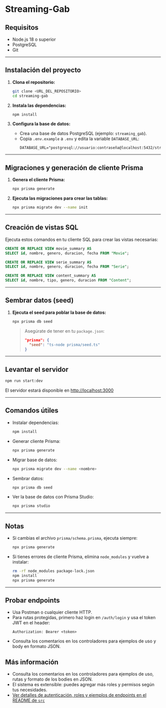 # Streaming-Gab

## Requisitos

- Node.js 18 o superior
- PostgreSQL
- Git

---

## Instalación del proyecto

1. **Clona el repositorio:**
   ```sh
   git clone <URL_DEL_REPOSITORIO>
   cd streaming-gab
   ```

2. **Instala las dependencias:**
   ```sh
   npm install
   ```

3. **Configura la base de datos:**
   - Crea una base de datos PostgreSQL (ejemplo: `streaming_gab`).
   - Copia `.env.example` a `.env` y edita la variable `DATABASE_URL`:
     ```
     DATABASE_URL="postgresql://usuario:contraseña@localhost:5432/streaming_gab"
     ```

---

## Migraciones y generación de cliente Prisma

1. **Genera el cliente Prisma:**
   ```sh
   npx prisma generate
   ```

2. **Ejecuta las migraciones para crear las tablas:**
   ```sh
   npx prisma migrate dev --name init
   ```

---

## Creación de vistas SQL

Ejecuta estos comandos en tu cliente SQL para crear las vistas necesarias:

```sql
CREATE OR REPLACE VIEW movie_summary AS
SELECT id, nombre, genero, duracion, fecha FROM "Movie";

CREATE OR REPLACE VIEW serie_summary AS
SELECT id, nombre, genero, duracion, fecha FROM "Serie";

CREATE OR REPLACE VIEW content_summary AS
SELECT id, nombre, tipo, genero, duracion FROM "Content";
```

---

## Sembrar datos (seed)

1. **Ejecuta el seed para poblar la base de datos:**
   ```sh
   npx prisma db seed
   ```
   > Asegúrate de tener en tu `package.json`:
   > ```json
   > "prisma": {
   >   "seed": "ts-node prisma/seed.ts"
   > }
   > ```

---

## Levantar el servidor

```sh
npm run start:dev
```

El servidor estará disponible en [http://localhost:3000](http://localhost:3000)

---

## Comandos útiles

- Instalar dependencias:
  ```sh
  npm install
  ```
- Generar cliente Prisma:
  ```sh
  npx prisma generate
  ```
- Migrar base de datos:
  ```sh
  npx prisma migrate dev --name <nombre>
  ```
- Sembrar datos:
  ```sh
  npx prisma db seed
  ```
- Ver la base de datos con Prisma Studio:
  ```sh
  npx prisma studio
  ```

---

## Notas

- Si cambias el archivo `prisma/schema.prisma`, ejecuta siempre:
  ```sh
  npx prisma generate
  ```
- Si tienes errores de cliente Prisma, elimina `node_modules` y vuelve a instalar:
  ```sh
  rm -rf node_modules package-lock.json
  npm install
  npx prisma generate
  ```

---

## Probar endpoints

- Usa Postman o cualquier cliente HTTP.
- Para rutas protegidas, primero haz login en `/auth/login` y usa el token JWT en el header:
  ```
  Authorization: Bearer <token>
  ```
- Consulta los comentarios en los controladores para ejemplos de uso y body en formato JSON.

## Más información

- Consulta los comentarios en los controladores para ejemplos de uso, rutas y formato de los bodies en JSON.
- El sistema es extensible: puedes agregar más roles y permisos según tus necesidades.
- [Ver detalles de autenticación, roles y ejemplos de endpoints en el README de `src`](./src/README.md)